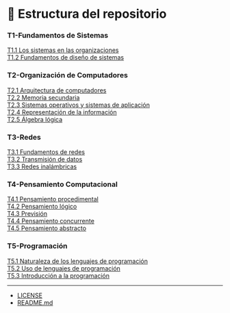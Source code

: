# 📂 Estructura del repositorio

### T1-Fundamentos de Sistemas
[T1.1 Los sistemas en las organizaciones](Fundamentos-de-sistemas/Los-sistemas-en-las-organizaciones/)
<br>
[T1.2 Fundamentos de diseño de sistemas](Fundamentos-de-sistemas/Fundamentos-de-diseño-de-sistemas/)
<br>
### T2-Organización de Computadores
[T2.1 Arquitectura de computadores](Organización-de-computadores/Arquitectura-de-computadores/)
<br>
[T2.2 Memoria secundaria](Organización-de-computadores/Memoria-secundaria/)
<br>
[T2.3 Sistemas operativos y sistemas de aplicación](Organización-de-computadores/Sistemas-operativos-y-sistemas-de-aplicacion/)
<br>
[T2.4 Representación de la información](Organización-de-computadores/Representacion-de-la-informacion/)
<br>
[T2.5 Álgebra lógica](Organización-de-computadores/Algebra-logica/)
<br>
### T3-Redes
[T3.1 Fundamentos de redes](Redes/Fundamentos-de-redes/)
<br>
[T3.2 Transmisión de datos](Redes/Transmision-de-datos/)
<br>
[T3.3 Redes inalámbricas](Redes/Redes-inalambricas/)
<br>
### T4-Pensamiento Computacional
[T4.1 Pensamiento procedimental](Pensamiento-computacional/Pensamiento-procedimental/)
<br>
[T4.2 Pensamiento lógico](Pensamiento-computacional/Pensamiento-logico/)
<br>
[T4.3 Previsión](Pensamiento-computacional/Prevision/)
<br>
[T4.4 Pensamiento concurrente](Pensamiento-computacional/Pensamiento-concurrente/)
<br>
[T4.5 Pensamiento abstracto](Pensamiento-computacional/Pensamiento-abstracto/)
<br>
### T5-Programación
[T5.1 Naturaleza de los lenguajes de programación](Programacion/Naturaleza-de-los-lenguajes-de-programacion/)
<br>
[T5.2 Uso de lenguajes de programación](Programacion/Uso-de-lenguajes-de-programacion/)
<br>
[T5.3 Introducción a la programación](Programacion/Introduccion-a-la-programacion/)

---

- [LICENSE](LICENSE)
- [README.md](README.md)

